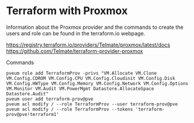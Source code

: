 # Terraform with Proxmox

Information about the Proxmox provider and the commands to create the users and role can be found in the terraform.io webpage.

https://registry.terraform.io/providers/Telmate/proxmox/latest/docs
https://github.com/Telmate/terraform-provider-proxmox

Commands

```
pveum role add TerraformProv -privs "VM.Allocate VM.Clone VM.Config.CDROM VM.Config.CPU VM.Config.Cloudinit VM.Config.Disk VM.Config.HWType VM.Config.Memory VM.Config.Network VM.Config.Options VM.Monitor VM.Audit VM.PowerMgmt Datastore.AllocateSpace Datastore.Audit"
pveum user add terraform-prov@pve
pveum acl modify / --role TerraformProv --user terraform-prov@pve
pveum acl modify / --role TerraformProv --tokens 'terraform-prov@pve!terraform1'
```
